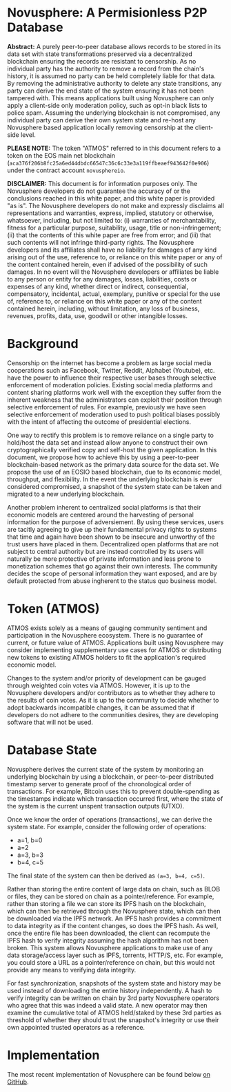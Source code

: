 # Novusphere: A Permisionless P2P Database

**Abstract:** A purely peer-to-peer database allows records to be stored in its data set with state transformations preserved via a decentralized blockchain ensuring the records are resistant to censorship. As no individual party has the authority to remove a record from the chain's history, it is assumed no party can be held completely liable for that data. By removing the administrative authority to delete any state transitions, any party can derive the end state of the system ensuring it has not been tampered with. This means applications built using Novusphere can only apply a client-side only moderation policy, such as opt-in black lists to police spam. Assuming the underlying blockchain is not compromised, any individual party can derive their own system state and re-host any Novusphere based application locally removing censorship at the client-side level.

**PLEASE NOTE:** The token "ATMOS" referred to in this document refers to a token on the EOS main net blockchain (`aca376f206b8fc25a6ed44dbdc66547c36c6c33e3a119ffbeaef943642f0e906`) under the contract account `novusphereio`.

**DISCLAIMER:** This document is for information purposes only. The Novusphere developers do not guarantee the accuracy of or the conclusions reached in this white paper, and this white paper is provided "as is". The Novusphere developers do not make and expressly disclaims all representations and warranties, express, implied, statutory or otherwise, whatsoever, including, but not limited to: (i) warranties of merchantability, fitness for a particular purpose, suitability, usage, title or non-infringement; (ii) that the contents of this white paper are free from error; and (iii) that such contents will not infringe third-party rights. The Novusphere developers and its affiliates shall have no liability for damages of any kind arising out of the use, reference to, or reliance on this white paper or any of the content contained herein, even if advised of the possibility of such damages. In no event will the Novusphere developers or affiliates be liable to any person or entity for any damages, losses, liabilities, costs or expenses of any kind, whether direct or indirect, consequential, compensatory, incidental, actual, exemplary, punitive or special for the use of, reference to, or reliance on this white paper or any of the content contained herein, including, without limitation, any loss of business, revenues, profits, data, use, goodwill or other intangible losses.

# Background

Censorship on the internet has become a problem as large social media cooperations such as Facebook, Twitter, Reddit, Alphabet (Youtube), etc. have the power to influence their respective user bases through selective enforcement of moderation policies. Existing social media platforms and content sharing platforms work well with the exception they suffer from the inherent weakness that the administrators can exploit their position through selective enforcement of rules. For example, previously we have seen selective enforcement of moderation used to push political biases possibly with the intent of affecting the outcome of presidential elections.

One way to rectify this problem is to remove reliance on a single party to hold/host the data set and instead allow anyone to construct their own cryptographically verified copy and self-host the given application. In this document, we propose how to achieve this by using a peer-to-peer blockchain-based network as the primary data source for the data set. We propose the use of an EOSIO based blockchain, due to its economic model, throughput, and flexibility. In the event the underlying blockchain is ever considered compromised, a snapshot of the system state can be taken and migrated to a new underlying blockchain.

Another problem inherent to centralized social platforms is that their economic models are centered around the harvesting of personal information for the purpose of adversiement. By using these services, users are tacitly agreeing to give up their fundamental privacy rights to systems that time and again have been shown to be insecure and unworthy of the trust users have placed in them. Decentralized open platforms that are not subject to central authority but are instead controlled by its users will naturally be more protective of private information and less prone to monetization schemes that go against their own interests. The community decides the scope of personal information they want exposed, and are by default protected from abuse ingherent to the status quo business model. 

# Token (ATMOS)

ATMOS exists solely as a means of gauging community sentiment and participation in the Novusphere ecosystem. There is no guarantee of current, or future value of ATMOS. Applications built using Novusphere may consider implementing supplementary use cases for ATMOS or distributing new tokens to existing ATMOS holders to fit the application's required economic model.

Changes to the system and/or priority of development can be gauged through weighted coin votes via  ATMOS. However, it is up to the Novusphere developers and/or contributors as to whether they adhere to the results of coin votes. As it is up to the community to decide whether to adopt backwards incompatible changes, it can be assumed that if developers do not adhere to the communities desires, they are developing software that will not be used.

# Database State

Novusphere derives the current state of the system by monitoring an underlying blockchain by using a blockchain, or peer-to-peer distributed timestamp server to generate proof of the chronological order of transactions. For example, Bitcoin uses this to prevent double-spending as the timestamps indicate which transaction occurred first, where the state of the system is the current unspent transaction outputs (UTXO).

Once we know the order of operations (transactions), we can derive the system state. For example, consider the following order of operations:

- a=1, b=0
- a=2
- a=3, b=3
- b=4, c=5

The final state of the system can then be derived as `(a=3, b=4, c=5)`.

Rather than storing the entire content of large data on chain, such as BLOB or files, they can be stored on chain as a pointer/reference. For example, rather than storing a file we can store its IPFS hash on the blockchain, which can then be retrieved through the Novusphere state, which can then be downloaded via the IPFS network. An IPFS hash provides a commitment to data integrity as if the content changes, so does the IPFS hash. As well, once the entire file has been downloaded, the client can recompute the IPFS hash to verify integrity assuming the hash algorithm has not been broken. This system allows Novusphere applications to make use of any data storage/access layer such as IPFS, torrents, HTTP/S, etc. For example, you could store a URL as a pointer/reference on chain, but this would not provide any means to verifying data integrity.

For fast synchronization, snapshots of the system state and history may be used instead of downloading the entire history independently. A hash to verify integrity can be written on chain by 3rd party Novusphere operators who agree that this was indeed a valid state. A new operator may then examine the cumulative total of ATMOS held/staked by these 3rd parties as threshold of whether they should trust the snapshot's integrity or use their own appointed trusted operators as a reference.

# Implementation

The most recent implementation of Novusphere can be found below [on GitHub](https://github.com/Novusphere/nsdb).






